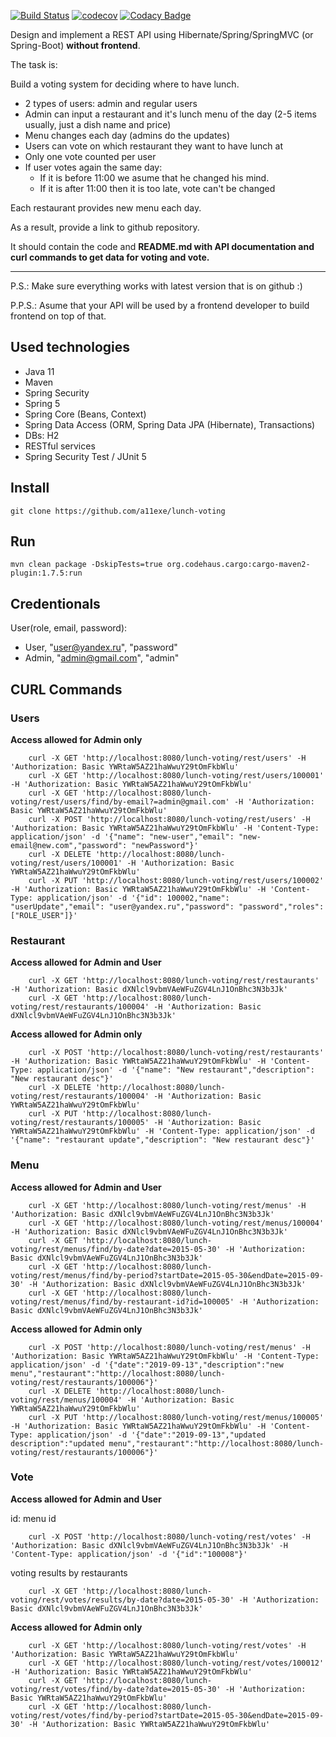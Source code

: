 [![Build Status](https://travis-ci.org/a11exe/lunch-voting.svg?branch=master)](https://travis-ci.org/a11exe/lunch-voting)
[![codecov](https://codecov.io/gh/a11exe/lunch-voting/branch/master/graph/badge.svg)](https://codecov.io/gh/a11exe/lunch-voting)
[![Codacy Badge](https://api.codacy.com/project/badge/Grade/58745f4f85674746838a857fdd7e2014)](https://www.codacy.com/manual/a11exe/lunch-voting?utm_source=github.com&amp;utm_medium=referral&amp;utm_content=a11exe/lunch-voting&amp;utm_campaign=Badge_Grade)

Design and implement a REST API using Hibernate/Spring/SpringMVC (or Spring-Boot) **without frontend**.

The task is:

Build a voting system for deciding where to have lunch.

 * 2 types of users: admin and regular users
 * Admin can input a restaurant and it's lunch menu of the day (2-5 items usually, just a dish name and price)
 * Menu changes each day (admins do the updates)
 * Users can vote on which restaurant they want to have lunch at
 * Only one vote counted per user
 * If user votes again the same day:
    - If it is before 11:00 we asume that he changed his mind.
    - If it is after 11:00 then it is too late, vote can't be changed

Each restaurant provides new menu each day.

As a result, provide a link to github repository.

It should contain the code and **README.md with API documentation and curl commands to get data for voting and vote.**

-----------------------------
P.S.: Make sure everything works with latest version that is on github :)

P.P.S.: Asume that your API will be used by a frontend developer to build frontend on top of that.

## Used technologies

+ Java 11
+ Maven
+ Spring Security
+ Spring 5
+ Spring Core (Beans, Context)
+ Spring Data Access (ORM, Spring Data JPA (Hibernate), Transactions)
+ DBs: H2
+ RESTful services
+ Spring Security Test / JUnit 5

## Install

    git clone https://github.com/a11exe/lunch-voting
    
## Run

    mvn clean package -DskipTests=true org.codehaus.cargo:cargo-maven2-plugin:1.7.5:run

## Credentionals
User(role, email, password):

+ User, "user@yandex.ru", "password"
+ Admin, "admin@gmail.com", "admin"

## CURL Commands

### Users
**Access allowed for Admin only**

        curl -X GET 'http://localhost:8080/lunch-voting/rest/users' -H 'Authorization: Basic YWRtaW5AZ21haWwuY29tOmFkbWlu'
        curl -X GET 'http://localhost:8080/lunch-voting/rest/users/100001' -H 'Authorization: Basic YWRtaW5AZ21haWwuY29tOmFkbWlu'
        curl -X GET 'http://localhost:8080/lunch-voting/rest/users/find/by-email?=admin@gmail.com' -H 'Authorization: Basic YWRtaW5AZ21haWwuY29tOmFkbWlu'
        curl -X POST 'http://localhost:8080/lunch-voting/rest/users' -H 'Authorization: Basic YWRtaW5AZ21haWwuY29tOmFkbWlu' -H 'Content-Type: application/json' -d '{"name": "new-user","email": "new-email@new.com","password": "newPassword"}'
        curl -X DELETE 'http://localhost:8080/lunch-voting/rest/users/100001' -H 'Authorization: Basic YWRtaW5AZ21haWwuY29tOmFkbWlu'
        curl -X PUT 'http://localhost:8080/lunch-voting/rest/users/100002' -H 'Authorization: Basic YWRtaW5AZ21haWwuY29tOmFkbWlu' -H 'Content-Type: application/json' -d '{"id": 100002,"name": "userUpdate","email": "user@yandex.ru","password": "password","roles": ["ROLE_USER"]}'

### Restaurant
**Access allowed for Admin and User**
        
        curl -X GET 'http://localhost:8080/lunch-voting/rest/restaurants' -H 'Authorization: Basic dXNlcl9vbmVAeWFuZGV4LnJ1OnBhc3N3b3Jk'
        curl -X GET 'http://localhost:8080/lunch-voting/rest/restaurants/100004' -H 'Authorization: Basic dXNlcl9vbmVAeWFuZGV4LnJ1OnBhc3N3b3Jk'
**Access allowed for Admin only**

        curl -X POST 'http://localhost:8080/lunch-voting/rest/restaurants' -H 'Authorization: Basic YWRtaW5AZ21haWwuY29tOmFkbWlu' -H 'Content-Type: application/json' -d '{"name": "New restaurant","description": "New restaurant desc"}'
        curl -X DELETE 'http://localhost:8080/lunch-voting/rest/restaurants/100004' -H 'Authorization: Basic YWRtaW5AZ21haWwuY29tOmFkbWlu'
        curl -X PUT 'http://localhost:8080/lunch-voting/rest/restaurants/100005' -H 'Authorization: Basic YWRtaW5AZ21haWwuY29tOmFkbWlu' -H 'Content-Type: application/json' -d '{"name": "restaurant update","description": "New restaurant desc"}'
        
### Menu
**Access allowed for Admin and User**
        
        curl -X GET 'http://localhost:8080/lunch-voting/rest/menus' -H 'Authorization: Basic dXNlcl9vbmVAeWFuZGV4LnJ1OnBhc3N3b3Jk'
        curl -X GET 'http://localhost:8080/lunch-voting/rest/menus/100004' -H 'Authorization: Basic dXNlcl9vbmVAeWFuZGV4LnJ1OnBhc3N3b3Jk'
        curl -X GET 'http://localhost:8080/lunch-voting/rest/menus/find/by-date?date=2015-05-30' -H 'Authorization: Basic dXNlcl9vbmVAeWFuZGV4LnJ1OnBhc3N3b3Jk'
        curl -X GET 'http://localhost:8080/lunch-voting/rest/menus/find/by-period?startDate=2015-05-30&endDate=2015-09-30' -H 'Authorization: Basic dXNlcl9vbmVAeWFuZGV4LnJ1OnBhc3N3b3Jk'
        curl -X GET 'http://localhost:8080/lunch-voting/rest/menus/find/by-restaurant-id?id=100005' -H 'Authorization: Basic dXNlcl9vbmVAeWFuZGV4LnJ1OnBhc3N3b3Jk'
**Access allowed for Admin only**

        curl -X POST 'http://localhost:8080/lunch-voting/rest/menus' -H 'Authorization: Basic YWRtaW5AZ21haWwuY29tOmFkbWlu' -H 'Content-Type: application/json' -d '{"date":"2019-09-13","description":"new menu","restaurant":"http://localhost:8080/lunch-voting/rest/restaurants/100006"}'
        curl -X DELETE 'http://localhost:8080/lunch-voting/rest/menus/100004' -H 'Authorization: Basic YWRtaW5AZ21haWwuY29tOmFkbWlu'
        curl -X PUT 'http://localhost:8080/lunch-voting/rest/menus/100005' -H 'Authorization: Basic YWRtaW5AZ21haWwuY29tOmFkbWlu' -H 'Content-Type: application/json' -d '{"date":"2019-09-13","updated description":"updated menu","restaurant":"http://localhost:8080/lunch-voting/rest/restaurants/100006"}'

### Vote

**Access allowed for Admin and User**

id: menu id
        
        curl -X POST 'http://localhost:8080/lunch-voting/rest/votes' -H 'Authorization: Basic dXNlcl9vbmVAeWFuZGV4LnJ1OnBhc3N3b3Jk' -H 'Content-Type: application/json' -d '{"id":"100008"}'
        
voting results by restaurants 
        
        curl -X GET 'http://localhost:8080/lunch-voting/rest/votes/results/by-date?date=2015-05-30' -H 'Authorization: Basic dXNlcl9vbmVAeWFuZGV4LnJ1OnBhc3N3b3Jk'
        
**Access allowed for Admin only**

        curl -X GET 'http://localhost:8080/lunch-voting/rest/votes' -H 'Authorization: Basic YWRtaW5AZ21haWwuY29tOmFkbWlu'
        curl -X GET 'http://localhost:8080/lunch-voting/rest/votes/100012' -H 'Authorization: Basic YWRtaW5AZ21haWwuY29tOmFkbWlu'
        curl -X GET 'http://localhost:8080/lunch-voting/rest/votes/find/by-date?date=2015-05-30' -H 'Authorization: Basic YWRtaW5AZ21haWwuY29tOmFkbWlu'
        curl -X GET 'http://localhost:8080/lunch-voting/rest/votes/find/by-period?startDate=2015-05-30&endDate=2015-09-30' -H 'Authorization: Basic YWRtaW5AZ21haWwuY29tOmFkbWlu'        
